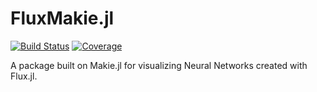 # FluxMakie.jl

[![Build Status](https://github.com/davibarreira/FluxMakie.jl/workflows/CI/badge.svg)](https://github.com/davibarreira/FluxMakie.jl/actions)
[![Coverage](https://codecov.io/gh/davibarreira/FluxMakie.jl/branch/master/graph/badge.svg)](https://codecov.io/gh/davibarreira/FluxMakie.jl)

A package built on Makie.jl for visualizing Neural Networks created with Flux.jl.

